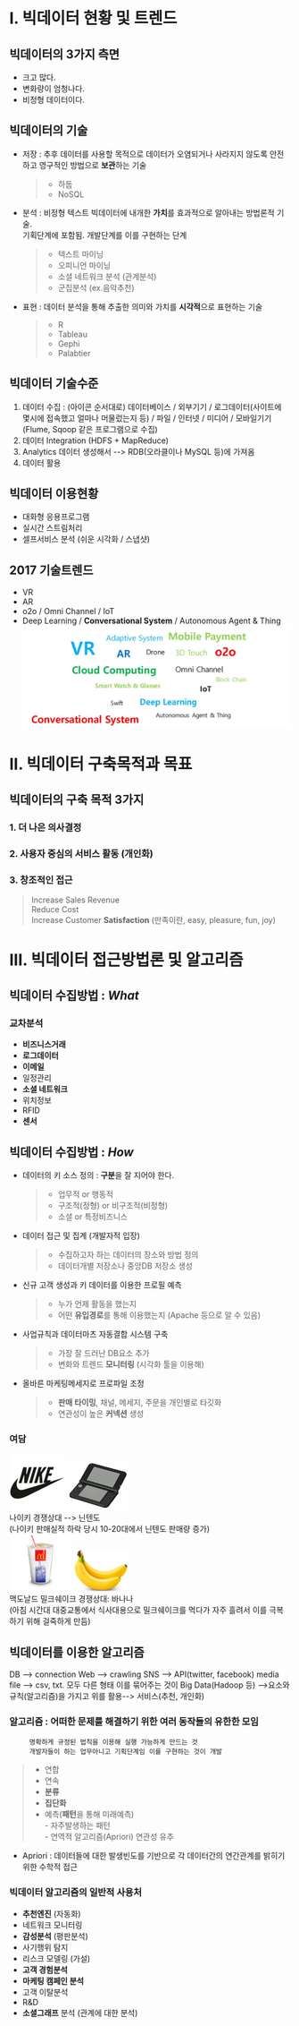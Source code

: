 # I. 빅데이터 현황 및 트렌드

## 빅데이터의 3가지 측면
- 크고 많다.
- 변화량이 엄청나다.
- 비정형 데이터이다.

## 빅데이터의 기술
- 저장 : 추후 데이터를 사용할 목적으로 데이터가 오염되거나 사라지지 않도록 안전하고 영구적인 방법으로 **보관**하는 기술
    > - 하둡   
    > - NoSQL
- 분석 : 비정형 텍스트 빅데이터에 내개한 **가치**를 효과적으로 알아내는 방법론적 기술.  
기획단계에 포함됨. 개발단계를 이를 구현하는 단계
    > - 텍스트 마이닝
    > - 오피니언 마이닝   
    > - 소셜 네트워크 분석 (관계분석)  
	> - 군집분석 (ex.음악추천)
- 표현 : 데이터 분석을 통해 추출한 의미와 가치를 **시각적**으로 표현하는 기술
    > - R   
    > - Tableau  
    > - Gephi  
    > - Palabtier  


## 빅데이터 기술수준
1. 데이터 수집 : (아이콘 순서대로) 데이터베이스 / 외부기기 / 
		 로그데이터(사이트에 몇시에 접속했고 얼마나 머물렀는지 등) / 
		 파일 / 인터넷 / 미디어 / 모바일기기
		 (Flume, Sqoop 같은 프로그램으로 수집)
2. 데이터 Integration (HDFS + MapReduce)
3. Analytics 데이터 생성해서 
--> RDB(오라클이나 MySQL 등)에 가져옴
4. 데이터 활용

## 빅데이터 이용현황
 - 대화형 응용프로그램  
 - 실시간 스트림처리   
 - 셀프서비스 분석 (쉬운 시각화 /  스냅샷)


## 2017 기술트렌드
- VR
- AR
- o2o / Omni Channel / IoT
- Deep Learning / **Conversational System** / Autonomous Agent & Thing
![](../images/2017Trend.JPG)

# II. 빅데이터 구축목적과 목표

## **빅데이터의 구축 목적** 3가지
### 1. 더 나은 의사결정
### 2. 사용자 중심의 서비스 활동 (개인화)
### 3. 창조적인 접근

> Increase Sales Revenue  
> Reduce Cost  
> Increase Customer **Satisfaction** (만족이란, easy, pleasure, fun, joy)

# III. 빅데이터 접근방법론 및 알고리즘

## 빅데이터 수집방법 : _What_
### 교차분석
- **비즈니스거래**   
- **로그데이터**   
- **이메일**   
- 일정관리    
- **소셜 네트워크**   
- 위치정보   
- RFID   
- **센서**

## 빅데이터 수집방법 : _How_
- 데이터의 키 소스 정의 : **구분**을 잘 지어야 한다.   
	> - 업무적 or 행동적   
	> - 구조적(정형) or 비구조적(비정형)  
	> - 소셜 or 특정비즈니스  
- 데이터 접근 및 집계 (개발자적 입장)
	> - 수집하고자 하는 데이터의 장소와 방법 정의  
	> - 데이터개별 저장소나 중앙DB 저장소 생성  
- 신규 고객 생성과 키 데이터를 이용한 프로필 예측  
	> - 누가 언제 활동을 했는지
	> -	어떤 **유입경로**를 통해 이용했는지 (Apache 등으로 알 수 있음)
- 사업규칙과 데이터마츠 자동결합 시스템 구축  
	> - 가장 잘 드러난 DB요소 추가  
	> -	변화와 트렌드 **모니터링** (시각화 툴을 이용해)
- 올바른 마케팅메세지로 프로파일 조정  
	> - **판매 타이밍**, 채널, 메세지, 주문을 개인별로 타깃화  
	> - 연관성이 높은 **커넥션** 생성


### 여담
<img src="../images/nike.png" width="100px"> <img src="../images/Nintendo.jpg" width="110px">  
나이키 경쟁상대 --> 닌텐도   
(나이키 판매실적 하락 당시 10-20대에서 닌텐도 판매량 증가)  
<img src="../images/milkshake.png" width="110px"> <img src="../images/banana.jpg" width="100px">  
맥도날드 밀크쉐이크 경쟁상대: 바나나  
(아침 시간대 대중교통에서 식사대용으로 밀크쉐이크를 먹다가 자주 흘려서 이를 극복하기 위해 걸죽하게 만듬) 



## 빅데이터를 이용한 알고리즘
DB --> connection
Web --> crawling
SNS --> API(twitter, facebook)
media
file --> csv, txt.
모두 다른 형태 이를 묶어주는 것이 Big Data(Hadoop 등)
-->요소와 규칙(알고리즘)을 가지고 위를 활용--> 서비스(추천, 개인화)

### 알고리즘 : 어떠한 문제를 해결하기 위한 여러 동작들의 유한한 모임
	     명확하게 규정된 법칙을 이용해 실행 가능하게 만드는 것
	     개발자들이 하는 업무아니고 기획단계임 이를 구현하는 것이 개발
> - 연합  
> - 연속  
> - **분류**  
> - **집단화**  
> - 예측(**패턴**을 통해 미래예측)  
>			- 자주발생하는 패턴  
>			- 연역적 알고리즘(Apriori) 연관성 유추  

- Apriori : 데이터들에 대한 발생빈도를 기반으로 각 데이터간의 
	    연간관계를 밝히기 위한 수학적 접근

### 빅데이터 알고리즘의 일반적 사용처  
- **추천엔진** (자동화)  
- 네트워크 모니터링
- **감성분석** (평판분석)  
- 사기행위 탐지
- 리스크 모델링 (가설) 
- **고객 경험분석**  
- **마케팅 캠페인 분석**
- 고객 이탈분석  
- R&D
- **소셜그래프** 분석 (관계에 대한 분석)

